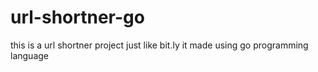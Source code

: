 # url-shortner-go
this is a url shortner project just like bit.ly it made using go programming language

